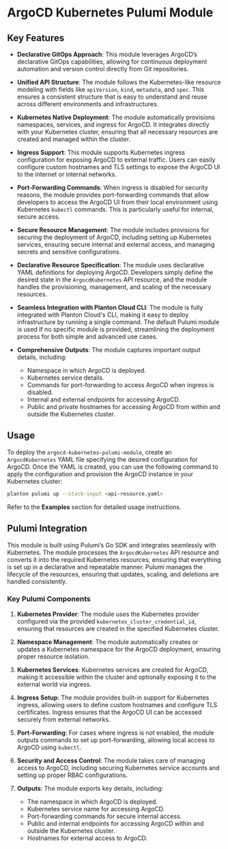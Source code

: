 # ArgoCD Kubernetes Pulumi Module

## Key Features

- **Declarative GitOps Approach**: This module leverages ArgoCD’s declarative GitOps capabilities, allowing for continuous deployment automation and version control directly from Git repositories.
  
- **Unified API Structure**: The module follows the Kubernetes-like resource modeling with fields like `apiVersion`, `kind`, `metadata`, and `spec`. This ensures a consistent structure that is easy to understand and reuse across different environments and infrastructures.

- **Kubernetes Native Deployment**: The module automatically provisions namespaces, services, and ingress for ArgoCD. It integrates directly with your Kubernetes cluster, ensuring that all necessary resources are created and managed within the cluster.

- **Ingress Support**: This module supports Kubernetes ingress configuration for exposing ArgoCD to external traffic. Users can easily configure custom hostnames and TLS settings to expose the ArgoCD UI to the internet or internal networks.

- **Port-Forwarding Commands**: When ingress is disabled for security reasons, the module provides port-forwarding commands that allow developers to access the ArgoCD UI from their local environment using Kubernetes `kubectl` commands. This is particularly useful for internal, secure access.

- **Secure Resource Management**: The module includes provisions for securing the deployment of ArgoCD, including setting up Kubernetes services, ensuring secure internal and external access, and managing secrets and sensitive configurations.

- **Declarative Resource Specification**: The module uses declarative YAML definitions for deploying ArgoCD. Developers simply define the desired state in the `ArgocdKubernetes` API resource, and the module handles the provisioning, management, and scaling of the necessary resources.

- **Seamless Integration with Planton Cloud CLI**: The module is fully integrated with Planton Cloud's CLI, making it easy to deploy infrastructure by running a single command. The default Pulumi module is used if no specific module is provided, streamlining the deployment process for both simple and advanced use cases.

- **Comprehensive Outputs**: The module captures important output details, including:
  - Namespace in which ArgoCD is deployed.
  - Kubernetes service details.
  - Commands for port-forwarding to access ArgoCD when ingress is disabled.
  - Internal and external endpoints for accessing ArgoCD.
  - Public and private hostnames for accessing ArgoCD from within and outside the Kubernetes cluster.

## Usage

To deploy the `argocd-kubernetes-pulumi-module`, create an `ArgocdKubernetes` YAML file specifying the desired configuration for ArgoCD. Once the YAML is created, you can use the following command to apply the configuration and provision the ArgoCD instance in your Kubernetes cluster:

```bash
planton pulumi up --stack-input <api-resource.yaml>
```

Refer to the **Examples** section for detailed usage instructions.

## Pulumi Integration

This module is built using Pulumi’s Go SDK and integrates seamlessly with Kubernetes. The module processes the `ArgocdKubernetes` API resource and converts it into the required Kubernetes resources, ensuring that everything is set up in a declarative and repeatable manner. Pulumi manages the lifecycle of the resources, ensuring that updates, scaling, and deletions are handled consistently.

### Key Pulumi Components

1. **Kubernetes Provider**: The module uses the Kubernetes provider configured via the provided `kubernetes_cluster_credential_id`, ensuring that resources are created in the specified Kubernetes cluster.

2. **Namespace Management**: The module automatically creates or updates a Kubernetes namespace for the ArgoCD deployment, ensuring proper resource isolation.

3. **Kubernetes Services**: Kubernetes services are created for ArgoCD, making it accessible within the cluster and optionally exposing it to the external world via ingress.

4. **Ingress Setup**: The module provides built-in support for Kubernetes ingress, allowing users to define custom hostnames and configure TLS certificates. Ingress ensures that the ArgoCD UI can be accessed securely from external networks.

5. **Port-Forwarding**: For cases where ingress is not enabled, the module outputs commands to set up port-forwarding, allowing local access to ArgoCD using `kubectl`.

6. **Security and Access Control**: The module takes care of managing access to ArgoCD, including securing Kubernetes service accounts and setting up proper RBAC configurations.

7. **Outputs**: The module exports key details, including:
   - The namespace in which ArgoCD is deployed.
   - Kubernetes service name for accessing ArgoCD.
   - Port-forwarding commands for secure internal access.
   - Public and internal endpoints for accessing ArgoCD within and outside the Kubernetes cluster.
   - Hostnames for external access to ArgoCD.
